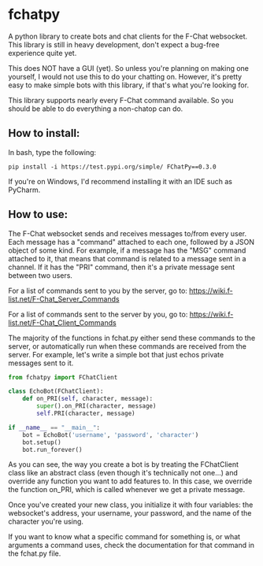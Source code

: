 # fchatpy
A python library to create bots and chat clients for the F-Chat websocket. This library is still in heavy development, don't expect a bug-free experience quite yet.

This does NOT have a GUI (yet). So unless you're planning on making one yourself, I would not use this to do your chatting on. However, it's pretty easy to make simple bots with this library, if that's what you're looking for. 

This library supports nearly every F-Chat command available. So you should be able to do everything a non-chatop can do. 

## How to install:

In bash, type the following:

```
pip install -i https://test.pypi.org/simple/ FChatPy==0.3.0
```

If you're on Windows, I'd recommend installing it with an IDE such as PyCharm. 

## How to use:

The F-Chat websocket sends and receives messages to/from every user. Each message has a "command" attached to each one, followed by a JSON object of some kind. For example, if a message has the "MSG" command attached to it, that means that command is related to a message sent in a channel. If it has the "PRI" command, then it's a private message sent between two users. 

For a list of commands sent to you by the server, go to: https://wiki.f-list.net/F-Chat_Server_Commands

For a list of commands sent to the server by you, go to: https://wiki.f-list.net/F-Chat_Client_Commands

The majority of the functions in fchat.py either send these commands to the server, or automatically run when these commands are received from the server. For example, let's write a simple bot that just echos private messages sent to it.

```python
from fchatpy import FChatClient

class EchoBot(FChatClient):    
    def on_PRI(self, character, message):
        super().on_PRI(character, message)
        self.PRI(character, message)

if __name__ == "__main__":
    bot = EchoBot('username', 'password', 'character')
    bot.setup()
    bot.run_forever()
```

As you can see, the way you create a bot is by treating the FChatClient class like an abstract class (even though it's technically not one...) and override any function you want to add features to. In this case, we override the function on_PRI, which is called whenever we get a private message. 

Once you've created your new class, you initialize it with four variables: the websocket's address, your username, your password, and the name of the character you're using. 

If you want to know what a specific command for something is, or what arguments a command uses, check the documentation for that command in the fchat.py file. 
